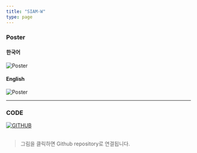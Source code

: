 ```yaml
---
title: "SIAM-W"
type: page
---
```


### Poster
#### 한국어
![Poster](/image/SIAM-W/Poster_kr.jpg)   

#### English
![Poster](/image/SIAM-W/Poster_en.jpg)  

---

### CODE
[![GITHUB](/image/profile/github-mark.png)](https://github.com/hanja1500/SIAM-W.git)
&nbsp;  
&nbsp;  
> 그림을 클릭하면 Github repository로 연결됩니다.
